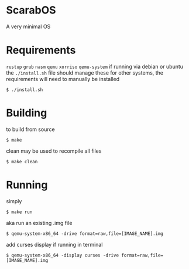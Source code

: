 # ScarabOS
A very minimal OS

# Requirements
`rustup`
`grub`
`nasm`
`qemu`
`xorriso`
`qemu-system`
if running via debian or ubuntu the `./install.sh` file should manage these for other systems, the requirements will need to manually be installed
```
$ ./install.sh
```

# Building

to build from source
```
$ make
```
clean may be used to recompile all files
```
$ make clean
```

# Running
simply
```
$ make run
```
aka run an existing .img file
```
$ qemu-system-x86_64 -drive format=raw,file=[IMAGE_NAME].img
```
add curses display if running in terminal
```
$ qemu-system-x86_64 -display curses -drive format=raw,file=[IMAGE_NAME].img
```
